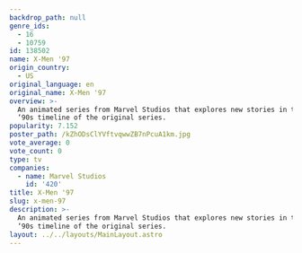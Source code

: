 ```yaml
---
backdrop_path: null
genre_ids:
  - 16
  - 10759
id: 138502
name: X-Men '97
origin_country:
  - US
original_language: en
original_name: X-Men '97
overview: >-
  An animated series from Marvel Studios that explores new stories in the iconic
  ‘90s timeline of the original series.
popularity: 7.152
poster_path: /kZhODsClYVftvqwwZB7nPcuA1km.jpg
vote_average: 0
vote_count: 0
type: tv
companies:
  - name: Marvel Studios
    id: '420'
title: X-Men '97
slug: x-men-97
description: >-
  An animated series from Marvel Studios that explores new stories in the iconic
  ‘90s timeline of the original series.
layout: ../../layouts/MainLayout.astro
---
```



